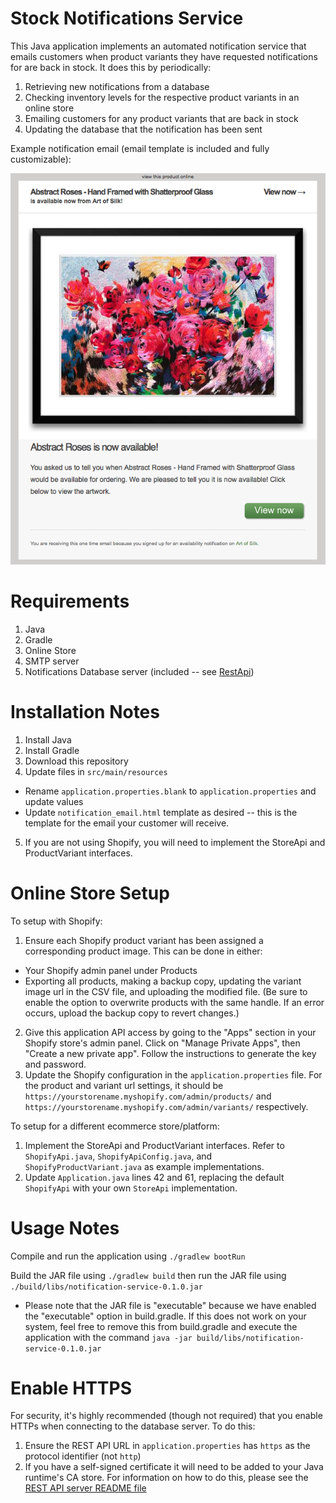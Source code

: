 # Stock Notifications Service

This Java application implements an automated notification service that emails customers when product variants they have requested notifications for are back in stock. It does this by periodically:
1. Retrieving new notifications from a database
2. Checking inventory levels for the respective product variants in an online store
3. Emailing customers for any product variants that are back in stock
4. Updating the database that the notification has been sent

Example notification email (email template is included and fully customizable):

![Example Email Notification](doc/sample.png "Sample Email Notification")

# Requirements

1. Java
2. Gradle
3. Online Store
4. SMTP server
5. Notifications Database server (included -- see [RestApi](../RestApi))

# Installation Notes

1. Install Java
2. Install Gradle
3. Download this repository
4. Update files in `src/main/resources`
* Rename `application.properties.blank` to `application.properties` and update values
* Update `notification_email.html` template as desired -- this is the template for the email your customer will receive. 
5. If you are not using Shopify, you will need to implement the StoreApi and ProductVariant interfaces.

# Online Store Setup

To setup with Shopify:

1. Ensure each Shopify product variant has been assigned a corresponding product image. This can be done in either:
* Your Shopify admin panel under Products
* Exporting all products, making a backup copy, updating the variant image url in the CSV file, and uploading the modified file. (Be sure to enable the option to overwrite products with the same handle. If an error occurs, upload the backup copy to revert changes.)
2. Give this application API access by going to the "Apps" section in your Shopify store's admin panel. Click on "Manage Private Apps", then "Create a new private app". Follow the instructions to generate the key and password.
3. Update the Shopify configuration in the `application.properties` file. For the product and variant url settings, it should be `https://yourstorename.myshopify.com/admin/products/` and `https://yourstorename.myshopify.com/admin/variants/` respectively.

To setup for a different ecommerce store/platform:

1. Implement the StoreApi and ProductVariant interfaces. Refer to `ShopifyApi.java`, `ShopifyApiConfig.java`, and `ShopifyProductVariant.java` as example implementations.
2. Update `Application.java` lines 42 and 61, replacing the default `ShopifyApi` with your own `StoreApi` implementation.  

# Usage Notes

Compile and run the application using `./gradlew bootRun`

Build the JAR file using `./gradlew build` then run the JAR file using `./build/libs/notification-service-0.1.0.jar`
* Please note that the JAR file is "executable" because we have enabled the "executable" option in build.gradle. If this does not work on your system, feel free to remove this from build.gradle and execute the application with the command `java -jar build/libs/notification-service-0.1.0.jar`

# Enable HTTPS

For security, it's highly recommended (though not required) that you enable HTTPs when connecting to the database server. To do this:
1. Ensure the REST API URL in `application.properties` has `https` as the protocol identifier (not `http`)
2. If you have a self-signed certificate it will need to be added to your Java runtime's CA store. For information on how to do this, please see the [REST API server README file](../RestApi/README.md)
